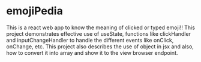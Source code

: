# emojiPedia
This is a react web app to know the meaning of clicked or typed emoji!! This project demonstrates effective use of useState, functions like clickHandler and inputChangeHandler to handle the different events like onClick, onChange, etc. This project also describes the use of object in jsx and also, how to convert it into array and show it to the view browser endpoint.
